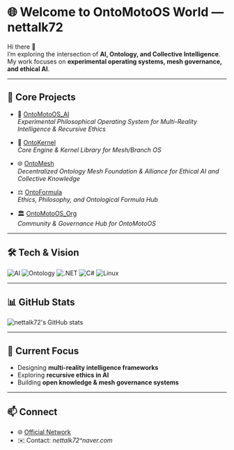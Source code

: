 # 🌐 Welcome to OntoMotoOS World — nettalk72

Hi there 👋  
I’m exploring the intersection of **AI, Ontology, and Collective Intelligence**.  
My work focuses on **experimental operating systems, mesh governance, and ethical AI**.  

---

## 🚀 Core Projects
- 🔮 [OntoMotoOS_AI](https://github.com/nettalk72/OntoMotoOS_AI)  
  *Experimental Philosophical Operating System for Multi-Reality Intelligence & Recursive Ethics*

- 🧩 [OntoKernel](https://github.com/nettalk72/OntoKernel)  
  *Core Engine & Kernel Library for Mesh/Branch OS*

- 🌐 [OntoMesh](https://github.com/nettalk72/OntoMesh)  
  *Decentralized Ontology Mesh Foundation & Alliance for Ethical AI and Collective Knowledge*

- ⚖️ [OntoFormula](https://github.com/nettalk72/OntoFormula)  
  *Ethics, Philosophy, and Ontological Formula Hub*

- 🏛 [OntoMotoOS_Org](https://github.com/nettalk72/OntoMotoOS_Org)  
  *Community & Governance Hub for OntoMotoOS*

---

## 🛠 Tech & Vision
![AI](https://img.shields.io/badge/AI-Research-blueviolet)
![Ontology](https://img.shields.io/badge/Ontology-Mesh-blue)
![.NET](https://img.shields.io/badge/.NET-512BD4?style=flat&logo=dotnet&logoColor=white)
![C#](https://img.shields.io/badge/C%23-239120?style=flat&logo=csharp&logoColor=white)
![Linux](https://img.shields.io/badge/Linux-FCC624?style=flat&logo=linux&logoColor=black)

---

## 📊 GitHub Stats
![nettalk72's GitHub stats](https://github-readme-stats.vercel.app/api?username=nettalk72&show_icons=true&theme=tokyonight)  

---

## 🌱 Current Focus
- Designing **multi-reality intelligence frameworks**  
- Exploring **recursive ethics in AI**  
- Building **open knowledge & mesh governance systems**

---

## 📫 Connect
- 🌐 [Official Network](https://ontomesh.org/official-network.html)  
- ✉️ Contact: *nettalk72^naver.com*  
